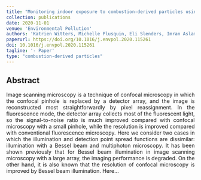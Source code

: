 ```yaml
---
title: "Monitoring indoor exposure to combustion-derived particles using plants"
collection: publications
date: 2020-11-01
venue: 'Environmental Pollution'
authors: 'Katrien Witters, Michelle Plusquin, Eli Slenders, Imran Aslam, Marcel Ameloot, Maarten BJ Roeffaers, Jaco Vangronsveld, Tim S Nawrot, Hannelore Bove'
paperurl: https://doi.org/10.1016/j.envpol.2020.115261
doi: 10.1016/j.envpol.2020.115261
tagline: '- Paper'
type: "combustion-derived particles"
---
```


<h2> Abstract </h2>
<p align= "justify">
Image scanning microscopy is a technique of confocal microscopy in which the confocal pinhole is replaced by a detector array, and the image is reconstructed most straightforwardly by pixel reassignment. In the fluorescence mode, the detector array collects most of the fluorescent light, so the signal-to-noise ratio is much improved compared with confocal microscopy with a small pinhole, while the resolution is improved compared with conventional fluorescence microscopy. Here we consider two cases in which the illumination and detection point spread functions are dissimilar: illumination with a Bessel beam and multiphoton microscopy. It has been shown previously that for Bessel beam illumination in image scanning microscopy with a large array, the imaging performance is degraded. On the other hand, it is also known that the resolution of confocal microscopy is improved by Bessel beam illumination. Here...
  
  
  
  
